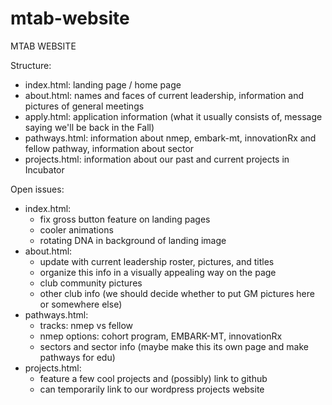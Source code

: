 # mtab-website
MTAB WEBSITE

Structure:
- index.html: landing page / home page
- about.html: names and faces of current leadership, information and pictures of general meetings
- apply.html: application information (what it usually consists of, message saying we'll be back in the Fall)
- pathways.html: information about nmep, embark-mt, innovationRx and fellow pathway, information about sector
- projects.html: information about our past and current projects in Incubator

Open issues:
- index.html:
    - fix gross button feature on landing pages
    - cooler animations
    - rotating DNA in background of landing image
- about.html:
    - update with current leadership roster, pictures, and titles
    - organize this info in a visually appealing way on the page
    - club community pictures
    - other club info (we should decide whether to put GM pictures here or somewhere else)
- pathways.html:
    - tracks: nmep vs fellow
    - nmep options: cohort program, EMBARK-MT, innovationRx
    - sectors and sector info (maybe make this its own page and make pathways for edu)
- projects.html:
    - feature a few cool projects and (possibly) link to github
    - can temporarily link to our wordpress projects website